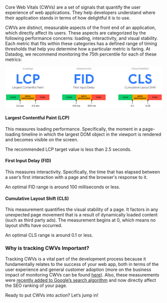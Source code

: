 Core Web Vitals (CWVs) are a set of signals that quantify the user experience of web applications. They help developers understand where their application stands in terms of how delightful it is to use.

CWVs are distinct, measurable aspects of the front end of an application, which directly affect its users. These aspects are categorized by the following performance concerns: loading, interactivity, and visual stability. Each metric that fits within these categories has a defined range of timing thresholds that help you determine how a particular metric is faring. At Datadog, we recommend monitoring the 75th percentile for each of these metrics:

![core-web-vitals](assets/core-web-vitals.png)

#### Largest Contentful Paint (LCP)
This measures loading performance. Specifically, the moment in a page-loading timeline in which the largest DOM object in the viewport is rendered and becomes visible on the screen.

The recommended LCP target value is less than 2.5 seconds.

#### First Input Delay (FID)
This measures interactivity. Specifically, the time that has elapsed between a user’s first interaction with a page and the browser's response to it.

An optimal FID range is around 100 milliseconds or less.

#### Cumulative Layout Shift (CLS)
This measurement quantifies the visual stability of a page. It factors in any unexpected page movement that is a result of dynamically loaded content (such as third party ads). The measurement begins at 0, which means no layout shifts have occurred.

An optimal CLS range is around 0.1 or less.

### Why is tracking CWVs Important?
Tracking CWVs is a vital part of the development process because it fundamentally relates to the success of your web app, both in terms of the user experience and general customer adoption (more on the business impact of monitoring CWVs can be found <a href="https://web.dev/vitals-business-impact/" target="_blank">here</a>). Also, these measurements were <a href="https://developers.google.com/search/blog/2020/11/timing-for-page-experience" target="_blank">recently added to Google’s search algorithm</a> and now directly affect the SEO ranking of your page.

Ready to put CWVs into action? Let’s jump in!